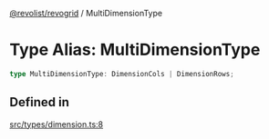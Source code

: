 [@revolist/revogrid](README.md) / MultiDimensionType

# Type Alias: MultiDimensionType

```ts
type MultiDimensionType: DimensionCols | DimensionRows;
```

## Defined in

[src/types/dimension.ts:8](https://github.com/revolist/revogrid/blob/25ca3c23eae2ed21be1e6ef1fe2d086a3aef0cb1/src/types/dimension.ts#L8)

